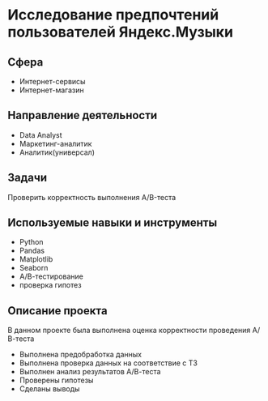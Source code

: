 # Исследование предпочтений пользователей Яндекс.Музыки

## Сфера
* Интернет-сервисы
* Интернет-магазин

## Направление деятельности
* Data Analyst
* Маркетинг-аналитик
* Аналитик(универсал)

## Задачи
Проверить корректность выполнения A/B-теста

## Используемые навыки и инструменты
* Python
* Pandas
* Matplotlib
* Seaborn
* А/В-тестирование
* проверка гипотез

## Описание проекта
В данном проекте была выполнена оценка корректности проведения А/В-теста
* Выполнена предобработка данных
* Выполнена проверка данных на соответствие с ТЗ
* Выполнен анализ результатов А/В-теста
* Проверены гипотезы
* Сделаны выводы

